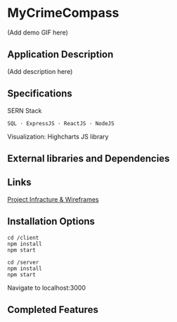 # MyCrimeCompass
(Add demo GIF here)

## Application Description
(Add description here)

## Specifications
SERN Stack
    
    SQL ⋅ ExpressJS ⋅ ReactJS ⋅ NodeJS 

Visualization: Highcharts JS library

## External libraries and Dependencies

## Links
[Project Infracture & Wireframes](https://miro.com/app/board/o9J_lxhSUbA=/)

## Installation Options

`cd /client`\
`npm install`\
`npm start`

`cd /server`\
`npm install`\
`npm start`

Navigate to localhost:3000

## Completed Features
